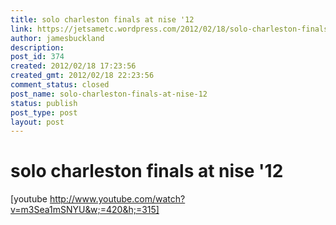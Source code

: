 ```yaml
---
title: solo charleston finals at nise '12
link: https://jetsametc.wordpress.com/2012/02/18/solo-charleston-finals-at-nise-12/
author: jamesbuckland
description: 
post_id: 374
created: 2012/02/18 17:23:56
created_gmt: 2012/02/18 22:23:56
comment_status: closed
post_name: solo-charleston-finals-at-nise-12
status: publish
post_type: post
layout: post
---
```


# solo charleston finals at nise '12

[youtube http://www.youtube.com/watch?v=m3Sea1mSNYU&w;=420&h;=315]